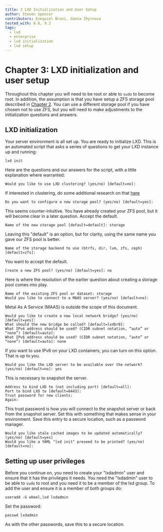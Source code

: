```yaml
---
title: 3 LXD Initialization and User Setup
author: Steven Spencer
contributors: Ezequiel Bruni, Ganna Zhyrnova
tested_with: 8.8, 9.2
tags:
  - lxd
  - enterprise
  - lxd initialization
  - lxd setup
---
```


# Chapter 3: LXD initialization and user setup

Throughout this chapter you will need to be root or able to `sudo` to become root. In addition, the assumption is that you have setup a ZFS storage pool described in [Chapter 2](02-zfs_setup). You can use a different storage pool if you have chosen not to use ZFS, but you will need to make adjustments to the initialization questions and answers.

## LXD initialization

Your server environment is all set up. You are ready to initialize LXD. This is an automated script that asks a series of questions to get your LXD instance up and running:

```
lxd init
```

Here are the questions and our answers for the script, with a little explanation where warranted:

```
Would you like to use LXD clustering? (yes/no) [default=no]:
```

If interested in clustering, do some additional research on that [here](https://linuxcontainers.org/lxd/docs/master/clustering/)

```
Do you want to configure a new storage pool? (yes/no) [default=yes]:
```

This seems counter-intuitive. You have already created your ZFS pool, but it will become clear in a later question. Accept the default.

```
Name of the new storage pool [default=default]: storage
```

Leaving this "default" is an option, but for clarity, using the same name you gave our ZFS pool is better.

```
Name of the storage backend to use (btrfs, dir, lvm, zfs, ceph) [default=zfs]:
```

You want to accept the default.

```
Create a new ZFS pool? (yes/no) [default=yes]: no
```

Here is where the resolution of the earlier question about creating a storage pool comes into play.

```
Name of the existing ZFS pool or dataset: storage
Would you like to connect to a MAAS server? (yes/no) [default=no]:
```

Metal As A Service (MAAS) is outside the scope of this document.

```
Would you like to create a new local network bridge? (yes/no) [default=yes]:
What should the new bridge be called? [default=lxdbr0]: 
What IPv4 address should be used? (CIDR subnet notation, “auto” or “none”) [default=auto]:
What IPv6 address should be used? (CIDR subnet notation, “auto” or “none”) [default=auto]: none
```

If you want to use IPv6 on your LXD containers, you can turn on this option. That is up to you.

```
Would you like the LXD server to be available over the network? (yes/no) [default=no]: yes
```

This is necessary to snapshot the server.

```
Address to bind LXD to (not including port) [default=all]:
Port to bind LXD to [default=8443]:
Trust password for new clients:
Again:
```

This trust password is how you will connect to the snapshot server or back from the snapshot server. Set this with something that makes sense in your environment. Save this entry to a secure location, such as a password manager.

```
Would you like stale cached images to be updated automatically? (yes/no) [default=yes]
Would you like a YAML "lxd init" preseed to be printed? (yes/no) [default=no]:
```

## Setting up user privileges

Before you continue on, you need to create your "lxdadmin" user and ensure that it has the privileges it needs. You need the "lxdadmin" user to be able to `sudo` to root and you need it to be a member of the lxd group. To add the user and ensure it is a member of both groups do:

```
useradd -G wheel,lxd lxdadmin
```

Set the password:

```
passwd lxdadmin
```

As with the other passwords, save this to a secure location.

